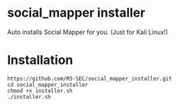 # social_mapper installer
Auto installs Social Mapper for you. (Just for Kali Linux!)

# Installation
```
https://github.com/M3-SEC/social_mapper_installer.git
cd social_mapper_installer
chmod +x installer.sh
./installer.sh
```
